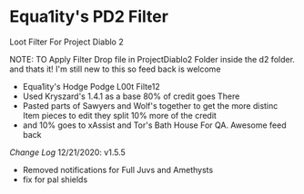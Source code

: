 # Equa1ity's PD2 Filter
Loot Filter For Project Diablo 2

NOTE:
TO Apply Filter Drop file in ProjectDiablo2 Folder inside the d2 folder. and thats it!
I'm still new to this so feed back is welcome

* Equa1ity's  Hodge Podge L00t Filte12
* Used Kryszard's 1.4.1 as a base 80% of credit goes There
* Pasted parts of Sawyers and Wolf's together to get the more distinc Item pieces to edit they split 10% more of the credit
* and 10% goes to xAssist and Tor's Bath House For QA. Awesome feed back


_*Change Log*_
12/21/2020: v1.5.5
- Removed notifications for Full Juvs and Amethysts
- fix for pal shields
